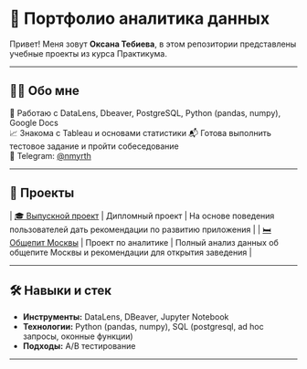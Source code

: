 # 📁 Портфолио аналитика данных

Привет! Меня зовут **Оксана Тебиева**, в этом репозитории представлены учебные проекты из курса Практикума.

---

## 👨‍💻 Обо мне

🔧 Работаю с DataLens, Dbeaver, PostgreSQL, Python (pandas, numpy), Google Docs  
📈 Знакома с Tableau и основами статистики 
📬 Готова выполнить тестовое задание и пройти собеседование  
📱 Telegram: [@nmyrth](https://t.me/nmyrth)

---

## 📂 Проекты

| [🎓 Выпускной проект](Выпускной-проект)         | Дипломный проект      | На основе поведения пользователей дать рекомендации по развитию приложения |
| [🛏️ Общепит Москвы](Проект-Общепит-Москвы)      | Проект по аналитике   | Полный анализ данных об общепите Москвы и рекомендации для открытия заведения |

---

## 🛠 Навыки и стек

- **Инструменты:** DataLens, DBeaver, Jupyter Notebook  
- **Технологии:** Python (pandas, numpy), SQL (postgresql, ad hoc запросы, оконные функции) 
- **Подходы:** A/B тестирование

---
